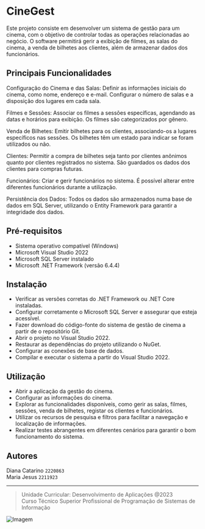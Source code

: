 # CineGest
Este projeto consiste em desenvolver um sistema de gestão para um cinema, com o objetivo de controlar todas as operações relacionadas ao negócio. O software permitirá gerir a exibição de filmes, as salas do cinema, a venda de bilhetes aos clientes, além de armazenar dados dos funcionários.

## Principais Funcionalidades
Configuração do Cinema e das Salas: Definir as informações iniciais do cinema, como nome, endereço e e-mail. Configurar o número de salas e a disposição dos lugares em cada sala.

Filmes e Sessões: Associar os filmes a sessões específicas, agendando as datas e horários para exibição. Os filmes são categorizados por gênero.

Venda de Bilhetes: Emitir bilhetes para os clientes, associando-os a lugares específicos nas sessões. Os bilhetes têm um estado para indicar se foram utilizados ou não.

Clientes: Permitir a compra de bilhetes seja tanto por clientes anônimos quanto por clientes registrados no sistema. São guardados os dados dos clientes para compras futuras.

Funcionários: Criar e gerir funcionários no sistema. É possível alterar entre diferentes funcionários durante a utilização.

Persistência dos Dados: Todos os dados são armazenados numa base de dados em SQL Server, utilizando o Entity Framework para garantir a integridade dos dados.

## Pré-requisitos
- Sistema operativo compatível (Windows)
- Microsoft Visual Studio 2022
- Microsoft SQL Server instalado
- Microsoft .NET Framework (versão 6.4.4)

## Instalação
- Verificar as versões corretas do .NET Framework ou .NET Core instaladas.
- Configurar corretamente o Microsoft SQL Server e assegurar que esteja acessível.
- Fazer download do código-fonte do sistema de gestão de cinema a partir de o repositório Git.
- Abrir o projeto no Visual Studio 2022.
- Restaurar as dependências do projeto utilizando o NuGet.
- Configurar as conexões de base de dados.
- Compilar e executar o sistema a partir do Visual Studio 2022.

## Utilização
- Abrir a aplicação da gestão do cinema.
- Configurar as informações do cinema.
- Explorar as funcionalidades disponíveis, como gerir as salas, filmes, sessões, venda de bilhetes, registar os clientes e funcionários.
- Utilizar os recursos de pesquisa e filtros para facilitar a navegação e localização de informações.
- Realizar testes abrangentes em diferentes cenários para garantir o bom funcionamento do sistema.

## Autores
Diana Catarino `2220863`
<br> Maria Jesus `2211923`

---

>Unidade Curricular: Desenvolvimento de Aplicações @2023
> <br> Curso Técnico Superior Profissional de Programação de Sistemas de Informação

![Imagem](https://www.ipleiria.pt/wp-content/themes/ipleiria/img/logo_ipl_header.png)
